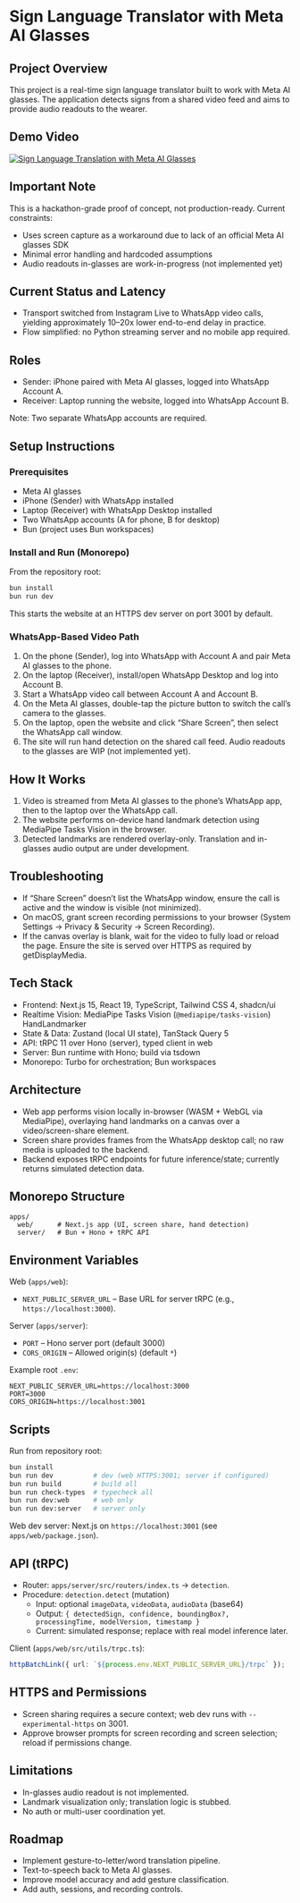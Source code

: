 # Sign Language Translator with Meta AI Glasses

## Project Overview

This project is a real-time sign language translator built to work with Meta AI glasses. The application detects signs from a shared video feed and aims to provide audio readouts to the wearer.

## Demo Video

[![Sign Language Translation with Meta AI Glasses](https://img.youtube.com/vi/JgP18E60tOE/0.jpg)](https://www.youtube.com/watch?v=JgP18E60tOE)

## Important Note

This is a hackathon-grade proof of concept, not production-ready. Current constraints:

- Uses screen capture as a workaround due to lack of an official Meta AI glasses SDK
- Minimal error handling and hardcoded assumptions
- Audio readouts in-glasses are work-in-progress (not implemented yet)

## Current Status and Latency

- Transport switched from Instagram Live to WhatsApp video calls, yielding approximately 10–20x lower end-to-end delay in practice.
- Flow simplified: no Python streaming server and no mobile app required.

## Roles

- Sender: iPhone paired with Meta AI glasses, logged into WhatsApp Account A.
- Receiver: Laptop running the website, logged into WhatsApp Account B.

Note: Two separate WhatsApp accounts are required.

## Setup Instructions

### Prerequisites

- Meta AI glasses
- iPhone (Sender) with WhatsApp installed
- Laptop (Receiver) with WhatsApp Desktop installed
- Two WhatsApp accounts (A for phone, B for desktop)
- Bun (project uses Bun workspaces)

### Install and Run (Monorepo)

From the repository root:

```bash
bun install
bun run dev
```

This starts the website at an HTTPS dev server on port 3001 by default.

### WhatsApp-Based Video Path

1. On the phone (Sender), log into WhatsApp with Account A and pair Meta AI glasses to the phone.
2. On the laptop (Receiver), install/open WhatsApp Desktop and log into Account B.
3. Start a WhatsApp video call between Account A and Account B.
4. On the Meta AI glasses, double-tap the picture button to switch the call’s camera to the glasses.
5. On the laptop, open the website and click “Share Screen”, then select the WhatsApp call window.
6. The site will run hand detection on the shared call feed. Audio readouts to the glasses are WIP (not implemented yet).

## How It Works

1. Video is streamed from Meta AI glasses to the phone’s WhatsApp app, then to the laptop over the WhatsApp call.
2. The website performs on-device hand landmark detection using MediaPipe Tasks Vision in the browser.
3. Detected landmarks are rendered overlay-only. Translation and in-glasses audio output are under development.

## Troubleshooting

- If “Share Screen” doesn’t list the WhatsApp window, ensure the call is active and the window is visible (not minimized).
- On macOS, grant screen recording permissions to your browser (System Settings → Privacy & Security → Screen Recording).
- If the canvas overlay is blank, wait for the video to fully load or reload the page. Ensure the site is served over HTTPS as required by getDisplayMedia.

## Tech Stack

- Frontend: Next.js 15, React 19, TypeScript, Tailwind CSS 4, shadcn/ui
- Realtime Vision: MediaPipe Tasks Vision (`@mediapipe/tasks-vision`) HandLandmarker
- State & Data: Zustand (local UI state), TanStack Query 5
- API: tRPC 11 over Hono (server), typed client in web
- Server: Bun runtime with Hono; build via tsdown
- Monorepo: Turbo for orchestration; Bun workspaces

## Architecture

- Web app performs vision locally in-browser (WASM + WebGL via MediaPipe), overlaying hand landmarks on a canvas over a video/screen-share element.
- Screen share provides frames from the WhatsApp desktop call; no raw media is uploaded to the backend.
- Backend exposes tRPC endpoints for future inference/state; currently returns simulated detection data.

## Monorepo Structure

```
apps/
  web/      # Next.js app (UI, screen share, hand detection)
  server/   # Bun + Hono + tRPC API
```

## Environment Variables

Web (`apps/web`):

- `NEXT_PUBLIC_SERVER_URL` – Base URL for server tRPC (e.g., `https://localhost:3000`).

Server (`apps/server`):

- `PORT` – Hono server port (default 3000)
- `CORS_ORIGIN` – Allowed origin(s) (default `*`)

Example root `.env`:

```
NEXT_PUBLIC_SERVER_URL=https://localhost:3000
PORT=3000
CORS_ORIGIN=https://localhost:3001
```

## Scripts

Run from repository root:

```bash
bun install
bun run dev          # dev (web HTTPS:3001; server if configured)
bun run build        # build all
bun run check-types  # typecheck all
bun run dev:web      # web only
bun run dev:server   # server only
```

Web dev server: Next.js on `https://localhost:3001` (see `apps/web/package.json`).

## API (tRPC)

- Router: `apps/server/src/routers/index.ts` → `detection`.
- Procedure: `detection.detect` (mutation)
  - Input: optional `imageData`, `videoData`, `audioData` (base64)
  - Output: `{ detectedSign, confidence, boundingBox?, processingTime, modelVersion, timestamp }`
  - Current: simulated response; replace with real model inference later.

Client (`apps/web/src/utils/trpc.ts`):

```ts
httpBatchLink({ url: `${process.env.NEXT_PUBLIC_SERVER_URL}/trpc` });
```

## HTTPS and Permissions

- Screen sharing requires a secure context; web dev runs with `--experimental-https` on 3001.
- Approve browser prompts for screen recording and screen selection; reload if permissions change.

## Limitations

- In-glasses audio readout is not implemented.
- Landmark visualization only; translation logic is stubbed.
- No auth or multi-user coordination yet.

## Roadmap

- Implement gesture-to-letter/word translation pipeline.
- Text-to-speech back to Meta AI glasses.
- Improve model accuracy and add gesture classification.
- Add auth, sessions, and recording controls.

